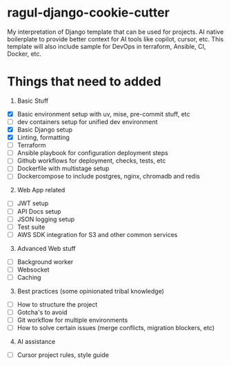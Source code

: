 # ragul-django-cookie-cutter
My interpretation of Django template that can be used for projects.
AI native boilerplate to provide better context for AI tools like copilot, cursor, etc.
This template will also include sample for DevOps in terraform, Ansible, CI, Docker, etc.

# Things that need to added

1. Basic Stuff
- [x] Basic environment setup with uv, mise, pre-commit stuff, etc
- [ ] dev containers setup for unified dev environment
- [x] Basic Django setup
- [x] Linting, formatting
- [ ] Terraform
- [ ] Ansible playbook for configuration deployment steps
- [ ] Github workflows for deployment, checks, tests, etc
- [ ] Dockerfile with multistage setup
- [ ] Dockercompose to include postgres, nginx, chromadb and redis

2. Web App related
- [ ] JWT setup
- [ ] API Docs setup
- [ ] JSON logging setup
- [ ] Test suite
- [ ] AWS SDK integration for S3 and other common services

3. Advanced Web stuff
- [ ] Background worker
- [ ] Websocket
- [ ] Caching

3. Best practices (some opinionated tribal knowledge)
- [ ] How to structure the project
- [ ] Gotcha's to avoid
- [ ] Git workflow for multiple environments
- [ ] How to solve certain issues (merge conflicts, migration blockers, etc)

4. AI assistance
- [ ] Cursor project rules, style guide
